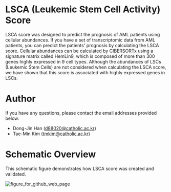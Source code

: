 # LSCA (Leukemic Stem Cell Activity) Score
LSCA score was designed to predict the prognosis of AML patients using cellular abundances. If you have a set of transcriptomic data from AML patients, you can predict the patients' prognosis by calculating the LSCA score. Cellular abundances can be calculated by CIBERSORTx using a signature matrix called HemLin9, which is composed of more than 300 genes highly expressed in 9 cell types. Although the abundances of LSCs (Leukemic Stem Cells) are not considered when calculating the LSCA score, we have shown that this score is associated with highly expressed genes in LSCs.

# Author
If you have any questions, please contact the email addresses provided below.
- Dong-Jin Han (d88020@catholic.ac.kr)
- Tae-Min Kim (tmkim@catholic.ac.kr)

# Schematic Overview
This schematic figure demonstrates how LSCA score was created and validated.

![figure_for_github_web_page](https://github.com/LabTMK/LSCA/assets/158116464/cfae59dc-376e-4fee-900d-97dcc1b99950)
